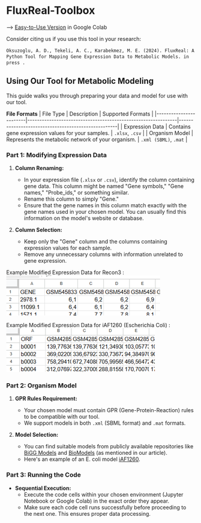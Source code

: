 # FluxReal-Toolbox

--> [Easy-to-Use Version](https://colab.research.google.com/drive/1wag8YWG-5yFAnSAbnUYl9ilQGObNYBwM?usp=sharing) in Google Colab

Consider citing us if you use this tool in your research:
 
```
Oksuzoglu, A. D., Tekeli, A. C., Karabekmez, M. E. (2024). FluxReal: A Python Tool for Mapping Gene Expression Data to Metabolic Models. in press .
```

## Using Our Tool for Metabolic Modeling

This guide walks you through preparing your data and model for use with our tool.

**File Formats**
| File Type             | Description                                                   | Supported Formats                                  |
|------------------------|--------------------------------------------------------------|----------------------------------------------------|
| Expression Data       | Contains gene expression values for your samples.             | `.xlsx`, `.csv`                                       |
| Organism Model        | Represents the metabolic network of your organism.           | `.xml (SBML)`, `.mat`                               |

### Part 1: Modifying Expression Data 

1. **Column Renaming:**
    - In your expression file (`.xlsx` or `.csv`), identify the column containing gene data. This column might be named "Gene symbols," "Gene names," "Probe_ids," or something similar.
    - Rename this column to simply "Gene."
    - Ensure that the gene names in this column match exactly with the gene names used in your chosen model. You can usually find this information on the model's website or database.

2. **Column Selection:**
    - Keep only the "Gene" column and the columns containing expression values for each sample.
    - Remove any unnecessary columns with information unrelated to gene expression.

Example Modified Expression Data for Recon3 : ![Alt text](Figure1.png?raw=true "Example Modified Expression Data for Recon3D")

Example Modified Expression Data for  iAF1260 (Escherichia Coli) : ![Alt text](Figure2.png?raw=true "Example Modified Expression Data for  iAF1260 (Escherichia Coli)")

### Part 2: Organism Model

1. **GPR Rules Requirement:**
    - Your chosen model must contain GPR (Gene-Protein-Reaction) rules to be compatible with our tool.
    - We support models in both `.xml` (SBML format) and `.mat` formats.

2. **Model Selection:**
    - You can find suitable models from publicly available repositories like [BiGG Models](http://bigg.ucsd.edu/) and [BioModels](https://www.ebi.ac.uk/biomodels/) (as mentioned in our article).
    - Here's an example of an E. coli model [iAF1260](http://bigg.ucsd.edu/models/iAF1260).

### Part 3: Running the Code

- **Sequential Execution:**
    - Execute the code cells within your chosen environment (Jupyter Notebook or Google Colab) in the exact order they appear.
    - Make sure each code cell runs successfully before proceeding to the next one. This ensures proper data processing.
